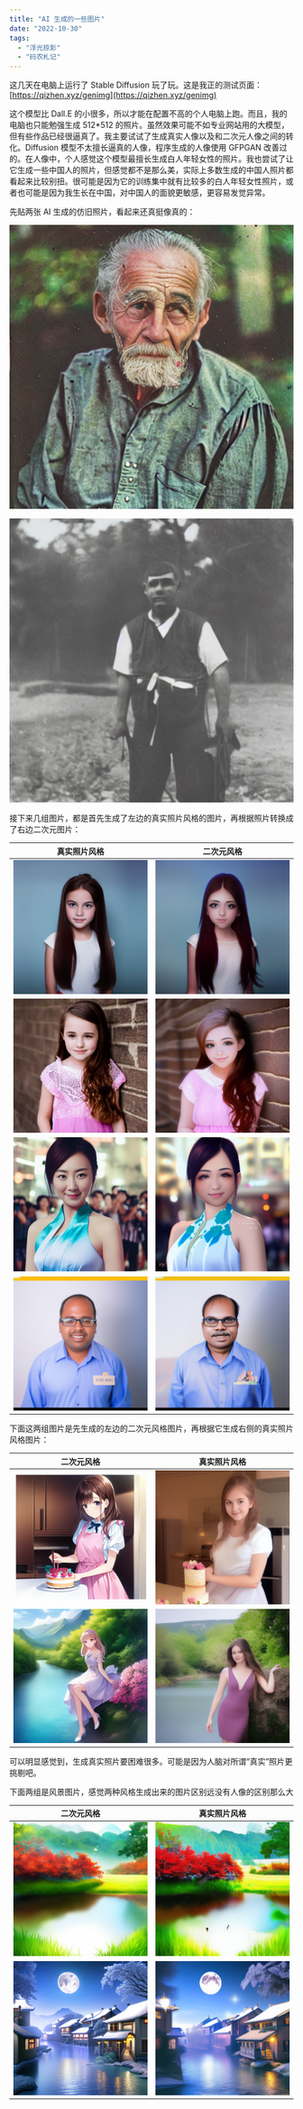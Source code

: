 ```yaml
---
title: "AI 生成的一些图片"
date: "2022-10-30"
tags: 
  - "浮光掠影"
  - "码农札记"
---
```


这几天在电脑上运行了 Stable Diffusion 玩了玩。这是我正的测试页面：[https://qizhen.xyz/genimg](https://qizhen.xyz/genimg)

这个模型比 Dall.E 的小很多，所以才能在配置不高的个人电脑上跑。而且，我的电脑也只能勉强生成 512\*512 的照片。虽然效果可能不如专业网站用的大模型，但有些作品已经很逼真了。我主要试试了生成真实人像以及和二次元人像之间的转化。Diffusion 模型不太擅长逼真的人像，程序生成的人像使用 GFPGAN 改善过的。在人像中，个人感觉这个模型最擅长生成白人年轻女性的照片。我也尝试了让它生成一些中国人的照片，但感觉都不是那么美，实际上多数生成的中国人照片都看起来比较别扭。很可能是因为它的训练集中就有比较多的白人年轻女性照片，或者也可能是因为我生长在中国，对中国人的面貌更敏感，更容易发觉异常。

先贴两张 AI 生成的仿旧照片，看起来还真挺像真的：

![](00013.png)

![](00014.png)

接下来几组图片，都是首先生成了左边的真实照片风格的图片，再根据照片转换成了右边二次元图片：

| 真实照片风格  | 二次元风格    |
| ----------- | ----------- |
| ![](00020.png) | ![](00042.png) |
| ![](00012.jpg) | ![](00032.png) |
| ![](00017.png) | ![](00031.png) |
| ![](00018.png) | ![](00033.png) |



下面这两组图片是先生成的左边的二次元风格图片，再根据它生成右侧的真实照片风格图片：

| 二次元风格    | 真实照片风格  | 
| ----------- | ----------- |
| ![](download-1.png) | ![](00046.png) |
| ![](download-2.png) | ![](00038.png) |


可以明显感觉到，生成真实照片要困难很多。可能是因为人脑对所谓“真实”照片更挑剔吧。

下面两组是风景图片，感觉两种风格生成出来的图片区别远没有人像的区别那么大

| 二次元风格    | 真实照片风格  | 
| ----------- | ----------- |
| ![](download.png) | ![](00039.png) |
| ![](00044.png) | ![](00040.png) |
